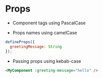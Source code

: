 # Props

- Component tags using PascalCase

- Props names using camelCase

```js
defineProps({
  greetingMessage: String
});
```

- Passing props using kebab-case

```html
<MyComponent :greeting-message="hello" />
```
